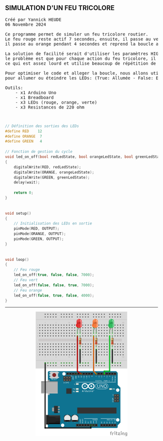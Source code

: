 ## SIMULATION D'UN FEU TRICOLORE

<pre>
Créé par Yannick HEUDE
06 Novembre 2024

Ce programme permet de simuler un feu tricolore routier.
Le feu rouge reste actif 7 secondes, ensuite, il passe au vert pendant 7 secondes, puis,
il passe au orange pendant 4 secondes et reprend la boucle au début.

La solution de facilité serait d'utiliser les paramètres HIGH (allumée) et LOW (éteinte),
le problème est que pour chaque action du feu tricolore, il faut lister l'état de chaque LED,
ce qui est assez lourd et utilise beaucoup de répétition de code.

Pour optimiser le code et alleger la boucle, nous allons utiliser une fonction et les booléens
pour allumer ou éteindre les LEDs: (True: Allumée - False: Eteinte).

Outils:
    - x1 Arduino Uno
    - x1 Breadboard
    - x3 LEDs (rouge, orange, verte)
    - x3 Resistances de 220 ohm
</pre>

<br>

```c
// Définition des sorties des LEDs
#define RED    12
#define ORANGE  7
#define GREEN   4

// Fonction de gestion du cycle
void led_on_off(bool redLedState, bool orangeLedState, bool greenLedState, int wait)
{
    digitalWrite(RED, redLedState);
    digitalWrite(ORANGE, orangeLedState);
    digitalWrite(GREEN, greenLedState);
    delay(wait);

    return 0;
}


void setup()
{
    // Initialisation des LEDs en sortie
    pinMode(RED, OUTPUT);
    pinMode(ORANGE, OUTPUT);
    pinMode(GREEN, OUTPUT);
}


void loop()
{
    // Feu rouge
    led_on_off(true, false, false, 7000);
    // Feu vert
    led_on_off(false, false, true, 7000);
    // Feu orange
    led_on_off(false, true, false, 4000);
}
```

---

<div align="center">
    <img
        src="https://github.com/AyckinnLisa/arduino/blob/main/LED/pics/05.png"
        style="width:60%">
</div>
